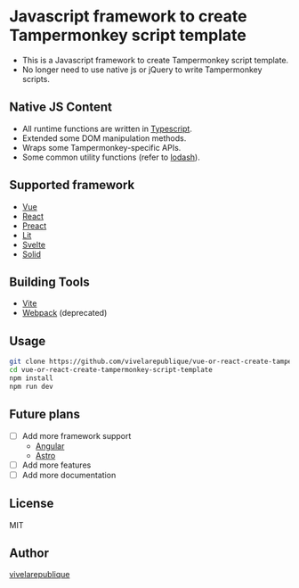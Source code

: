 # Javascript framework to create Tampermonkey script template

- This is a Javascript framework to create Tampermonkey script template.
- No longer need to use native js or jQuery to write Tampermonkey scripts.

## Native JS Content

- All runtime functions are written in [Typescript](https://github.com/microsoft/TypeScript).
- Extended some DOM manipulation methods.
- Wraps some Tampermonkey-specific APIs.
- Some common utility functions (refer to [lodash](https://github.com/lodash/lodash)).

## Supported framework

- [Vue](https://github.com/vuejs/vue)
- [React](https://github.com/facebook/react)
- [Preact](https://github.com/preactjs/preact)
- [Lit](https://github.com/lit/lit)
- [Svelte](https://github.com/sveltejs/svelte)
- [Solid](https://github.com/solidjs/solid)

## Building Tools

- [Vite](https://github.com/vitejs/vite)
- [Webpack](https://github.com/webpack/webpack) (deprecated)

## Usage

```bash
git clone https://github.com/vivelarepublique/vue-or-react-create-tampermonkey-script-template
cd vue-or-react-create-tampermonkey-script-template
npm install
npm run dev
```

## Future plans

- [ ] Add more framework support
    - [Angular](https://github.com/angular/angular)
    - [Astro](https://github.com/withastro/astro)
- [ ] Add more features
- [ ] Add more documentation

## License

MIT

## Author

[vivelarepublique](https://github.com/vivelarepublique)

<!-- ## Contributing

Contributions are welcome! Please read the [contribution guidelines](https://github.com/vivelarepublique/vue-or-react-create-tampermonkey-script-template/blob/main/CONTRIBUTING.md) first

## Show your support

Give a ⭐️ if you like this project! -->